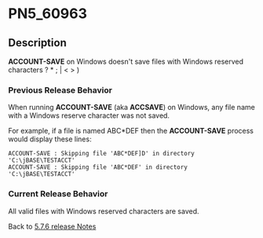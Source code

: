 # PN5_60963

<PageHeader />

## Description

**ACCOUNT-SAVE** on Windows doesn't save files with Windows reserved characters ? \* ; | &lt; &gt; )

### Previous Release Behavior

When running **ACCOUNT-SAVE** (aka **ACCSAVE**) on Windows, any file name with a Windows reserve character was not saved.

For example, if a file is named ABC\*DEF then the **ACCOUNT-SAVE** process would display these lines:

```
ACCOUNT-SAVE : Skipping file 'ABC*DEF]D' in directory 'C:\jBASE\TESTACCT'
ACCOUNT-SAVE : Skipping file 'ABC*DEF' in directory 'C:\jBASE\TESTACCT'
```

### Current Release Behavior

All valid files with Windows reserved characters are saved.

Back to [5.7.6 release Notes](../jbase-5.7.6-release-notes/README.md)

  
<PageFooter />

